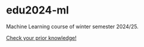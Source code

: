 # edu2024-ml
Machine Learning course of winter semester 2024/25.

[Check your prior knowledge!](https://colab.research.google.com/drive/1uWDBCxhqb_C03k5CpgQ_JB9tov3UCmmu#scrollTo=xH4sLQkGQXW9)

